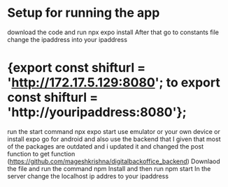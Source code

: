 # Setup for running the app
download the code and run npx expo install 
After that go to constants file change the ipaddress into your ipaddress 
# {export const shifturl = 'http://172.17.5.129:8080'; to export const shifturl = 'http://youripaddress:8080'};
run the start command  npx expo start
use emulator or your own device or install expo go for android
and also use the backend that I given that most of the packages are outdated and i updated it and changed the post function to get function (https://github.com/mageshkrishna/digitalbackoffice_backend)
Downlaod the file and run the command npm Install and then run npm start In the server change the localhost ip addres to your ipaddress
